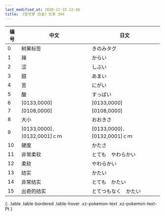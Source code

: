 ```yaml
---
last_modified_at: 2020-12-15 22:48
title: 《宝可梦 白金》文本 394
---
```

| 编号 | 中文 | 日文 |
| ---- | ---- | ---- |
| 0 | 树果标签 | きのみタグ |
| 1 | 辣 | からい |
| 2 | 涩 | しぶい |
| 3 | 甜 | あまい |
| 4 | 苦 | にがい |
| 5 | 酸 | すっぱい |
| 6 | [0133,0000] | [0133,0000] |
| 7 | [0108,0000] | [0108,0000] |
| 8 | 大小 | おおきさ |
| 9 | [0133,0000]．[0132,0001]ｃｍ | [0133,0000]．[0132,0001]ｃｍ |
| 10 | 硬度 | かたさ |
| 11 | 非常柔软 | とても　やわらかい |
| 12 | 柔软 | やわらかい |
| 13 | 结实 | かたい |
| 14 | 非常结实 | とても　かたい |
| 15 | 出奇的结实 | とてつもなく　かたい |
{: .table .table-bordered .table-hover .xz-pokemon-text .xz-pokemon-text-Pt }